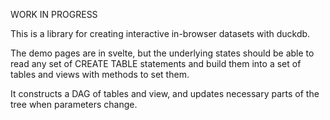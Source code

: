 WORK IN PROGRESS

This is a library for creating interactive in-browser datasets with duckdb.

The demo pages are in svelte, but the underlying states should be able 
to read any set of CREATE TABLE statements and build them into a set
of tables and views with methods to set them.

It constructs a DAG of tables and view, and updates necessary parts of the tree
when parameters change.